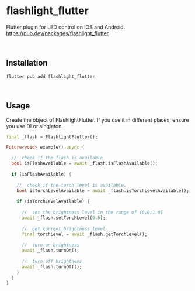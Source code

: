# flashlight_flutter

Flutter plugin for LED control on iOS and Android.
https://pub.dev/packages/flashlight_flutter

&nbsp;<br>
## Installation
```
flutter pub add flashlight_flutter
```

&nbsp;<br>
## Usage

Create the object of FlashlightFlutter. If you use it in different places, ensure you use DI or singleton.
```Dart
final _flash = FlashlightFlutter();

Future<void> example() async {

  //  check if the flash is available
  bool isFlashAvailable = await _flash.isFlashAvailable();
  
  if (isFlashAvailable) {
  
    //  check if the torch level is available.
    bool isTorchLevelAvailable = await _flash.isTorchLevelAvailable();
  
    if (isTorchLevelAvailable) {
  
      //  set the brightness level in the range of (0.0;1.0]
      await _flash.setTorchLevel(0.5);
  
      //  get current brightness level
      final torchLevel = await _flash.getTorchLevel();
  
      //  turn on brightness
      await _flash.turnOn();
  
      //  turn off brightness
      await _flash.turnOff();
    }
  }
}
```
